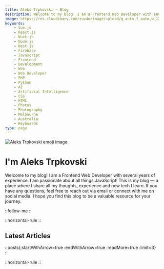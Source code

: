 ```yaml
---
title: Aleks Trpkovski — Blog
description: Welcome to my blog! I am a Frontend Web Developer with several years of experience. I am passionate about all things JavaScript! This is my blog — a place where I share all my thoughts, experience and new tech I learn. If you have any questions, feel free to reach out via email or connect with me on social media. I hope you find this blog to be a valuable resource for your journey.
image: https://res.cloudinary.com/suv4o/image/upload/q_auto,f_auto,w_1200,e_sharpen:100/v1744618697/blog/emoji-hi-aleks_vvzmnd
keywords:
    - Vue.js
    - React.js
    - Nuxt.js
    - Node.js
    - Nest.js
    - Firebase
    - Javascript
    - Frontend
    - Development
    - Web
    - Web Developer
    - PHP
    - Python
    - AI
    - Artificial Intelligence
    - CSS
    - HTML
    - Photos
    - Photography
    - Melbourne
    - Australia
    - Keyboards
type: page
---
```


<img src="https://res.cloudinary.com/suv4o/image/upload/q_auto,f_auto,w_1200,e_sharpen:100/v1744618697/blog/emoji-hi-aleks_vvzmnd" alt="Aleks Trpkovski emoji image" class="mt-12 w-full rounded-md"/>

<h1 class="text-center text-4xl sm:text-5xl font-bold text-secondary my-6 sm:my-10">I'm Aleks Trpkovski</h1>

<div class="flex justify-center">
    <p class="text-gray text-center text-xl sm:text-2xl max-w-[560px]">Welcome to my blog! I am a Frontend Web Developer with several years of experience. I am passionate about all things JavaScript! This is my blog — a place where I share all my thoughts, experience and new tech I learn. If you have any questions, feel free to reach out via email or connect with me on social media. I hope you find this blog to be a valuable resource for your journey.</p>
</div>

::follow-me
::

::horizontal-rule
::

<h2 class="text-center text-4xl text-secondary font-bold py-8 [&>a]:pointer-events-none [&>a]:focus:outline-none [&>a]:outline-none cursor-text">Latest Articles</h2>

::posts{:startWithArrow=true :endWithArrow=true :readMore=true :limit=3}
::

::horizontal-rule
::
